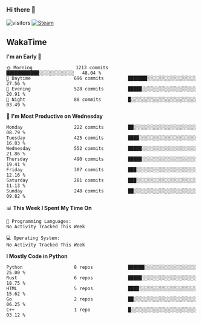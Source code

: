 ### Hi there 👋

![visitors](https://visitor-badge.glitch.me/badge?page_id=zhourunlai)
[![Steam](https://img.shields.io/badge/dynamic/json?url=https%3A%2F%2Fapi.swo.moe%2Fstats%2Fsteamgames%2F76561198285156854&query=count&color=0b1a37&label=Steam&labelColor=134375&logo=steam&suffix=+games&cacheSeconds=3600)](http://steamcommunity.com/profiles/76561198285156854)

## WakaTime
<!--START_SECTION:waka-->
**I'm an Early 🐤** 

```text
🌞 Morning                1213 commits        ████████████░░░░░░░░░░░░░   48.04 % 
🌆 Daytime                696 commits         ███████░░░░░░░░░░░░░░░░░░   27.56 % 
🌃 Evening                528 commits         █████░░░░░░░░░░░░░░░░░░░░   20.91 % 
🌙 Night                  88 commits          █░░░░░░░░░░░░░░░░░░░░░░░░   03.49 % 
```
📅 **I'm Most Productive on Wednesday** 

```text
Monday                   222 commits         ██░░░░░░░░░░░░░░░░░░░░░░░   08.79 % 
Tuesday                  425 commits         ████░░░░░░░░░░░░░░░░░░░░░   16.83 % 
Wednesday                552 commits         █████░░░░░░░░░░░░░░░░░░░░   21.86 % 
Thursday                 490 commits         █████░░░░░░░░░░░░░░░░░░░░   19.41 % 
Friday                   307 commits         ███░░░░░░░░░░░░░░░░░░░░░░   12.16 % 
Saturday                 281 commits         ███░░░░░░░░░░░░░░░░░░░░░░   11.13 % 
Sunday                   248 commits         ██░░░░░░░░░░░░░░░░░░░░░░░   09.82 % 
```


📊 **This Week I Spent My Time On** 

```text
💬 Programming Languages: 
No Activity Tracked This Week

💻 Operating System: 
No Activity Tracked This Week
```

**I Mostly Code in Python** 

```text
Python                   8 repos             ██████░░░░░░░░░░░░░░░░░░░   25.00 % 
Rust                     6 repos             █████░░░░░░░░░░░░░░░░░░░░   18.75 % 
HTML                     5 repos             ████░░░░░░░░░░░░░░░░░░░░░   15.62 % 
Go                       2 repos             ██░░░░░░░░░░░░░░░░░░░░░░░   06.25 % 
C++                      1 repo              █░░░░░░░░░░░░░░░░░░░░░░░░   03.12 % 
```




<!--END_SECTION:waka-->
